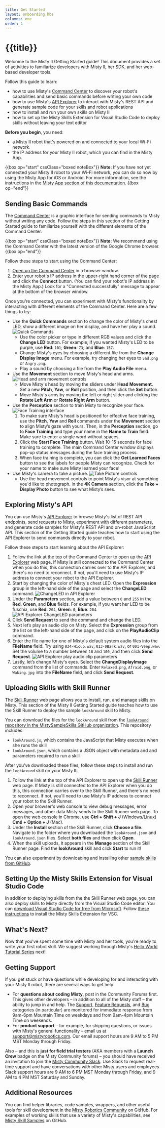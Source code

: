 ```yaml
---
title: Get Started
layout: onboarding.hbs
columns: one
order: 1
---
```


# {{title}}

Welcome to the Misty II Getting Started guide! This document provides a set of activities to familiarize developers with Misty II, her SDK, and her web-based developer tools.

Follow this guide to learn:

* how to use Misty's [Command Center](http://sdk.mistyrobotics.com/command-center) to discover your robot's capabilities and send basic commands before writing your own code
* how to use Misty's [API Explorer](http://sdk.mistyrobotics.com/api-explorer) to interact with Misty's REST API and generate sample code for your skills and robot applications
* how to install and run your own skills on Misty II
* how to set up the Misty Skills Extension for Visual Studio Code to deploy skills without leaving your text editor

**Before you begin**, you need:
* a Misty II robot that's powered on and connected to your local Wi-Fi network.
* the IP address for your Misty II robot, which you can find in the Misty App.


{{box op="start" cssClass="boxed noteBox"}}
**Note:** If you have not yet connected your Misty II robot to your Wi-Fi network, you can do so now by using the Misty App for iOS or Android. For more information, see the instructions in the [Misty App section of this documentation](../../../tools-&-apps/mobile/misty-app).
{{box op="end"}}

## Sending Basic Commands

The [Command Center](http://sdk.mistyrobotics.com/command-center/index.html) is a graphic interface for sending commands to Misty without writing any code. Follow the steps in this section of the Getting Started guide to familiarize yourself with the different elements of the Command Center.

{{box op="start" cssClass="boxed noteBox"}}
**Note:** We recommend using the Command Center with the latest version of the Google Chrome browser.
{{box op="end"}}

Follow these steps to start using the Command Center:

1. [Open up the Command Center](http://sdk.mistyrobotics.com/command-center) in a browser window.
2. Enter your robot's IP address in the upper-right hand corner of the page and click the **Connect** button. (You can find your robot's IP address in the Misty App.) Look for a "Connected successfully" message to appear at the bottom of the browser window.

Once you're connected, you can experiment with Misty's functionality by interacting with different elements of the Command Center. Here are a few things to try:

* Use the **Quick Commands** section to change the color of Misty's chest LED, show a different image on her display, and have her play a sound. ![Quick Commands](../../../assets/images/command_center_quick_commands.png)
  * Use the color picker or type in different RGB values and click the **Change LED** button. For example, if you wanted Misty's LED to be purple, use **Red**: `101`; **Green**: `73`; and **Blue**: `157`.
  * Change Misty's eyes by choosing a different file from the **Change Display Image** menu. For example, try changing her eyes to `Sad.png` or `Angry.png`.
  * Play a sound by choosing a file from the **Play Audio File** menu.
* Use the **Movement** section to move Misty's head and arms. ![Head and arm movement controls](../../../assets/images/command_center_head_movement.png)
  * Move Misty's head by moving the sliders under **Head Movement**. Set a new **Pitch**, **Yaw**, or **Roll** position, and then click the **Set** button.
  * Move Misty's arms by moving the left or right slider and clicking the **Rotate Left Arm** or **Rotate Right Arm** button.
* Use the **Perception** section to train Misty to recognize your face. ![Face Training interface](../../../assets/images/command_center_face_training_interface.png)
  1. To make sure Misty's head is positioned for effective face training, use the **Pitch**, **Yaw** and **Roll** commands under the **Movement** section to align Misty’s gaze with yours. Then, in the **Perception** section, go to **Face Training** and type your name in the **Name to Train** field. Make sure to enter a single word without spaces.
  2. Click the **Start Face Training** button. Wait 10-15 seconds for face training to complete. The main Command Center window displays pop-up status messages during the face training process.
  3. When face training is complete, you can click the **Get Learned Faces** button to see the labels for people Misty can recognize. Check for your name to make sure Misty learned your face!
* Use Misty's camera to take a picture. ![Take Picture controls](../../../assets/images/command_center_take_photo.png)
  * Use the head movement controls to point Misty's visor at something you'd like to photograph. In the **4K Camera** section, click the **Take + Display Photo** button to see what Misty’s sees.

## Exploring Misty's API

You can use Misty's [API Explorer](http://sdk.mistyrobotics.com/api-explorer) to browse Misty's list of REST API endpoints, send requests to Misty, experiment with different parameters, and generate code samples for Misty's REST API and on-robot JavaScript API. This section of the Getting Started guide teaches how to start using the API Explorer to send commands directly to your robot.

Follow these steps to start learning about the API Explorer:

1. Follow the link at the top of the Command Center to open up the [API Explorer](http://sdk.mistyrobotics.com/api-explorer) web page. If Misty is still connected to the Command Center when you do this, this connection carries over to the API Explorer, and there's no need to reconnect. If not, you'll need to use Misty's IP address to connect your robot to the API Explorer.
2. Start by changing the color of Misty's chest LED. Open the **Expression** group in the left-hand side of the page and select the **ChangeLED** command. ![ChangeLED in API Explorer](../../../assets/images/api_explorer_changeLED.png)
3. Under the **Parameters** section, add a value between `0` and `255` in the **Red**, **Green**, and **Blue** fields. For example, if you want her LED to be fuschia, use **Red**: `204`, **Green**: `0`, **Blue**: `204`. ![API Explorer ChangeLED parameters](../../../assets/images/api_explorer_changeLED_params.png)
4. Click **Send Request** to send the command and change the LED.
5. Next let’s play an audio clip on Misty. Select the **Expression** group from the list on the left-hand side of the page, and click on the **PlayAudioClip** command. 
6. Enter the file name for one of Misty's default system audio files into the **FileName** field. Try using `034-Hicup.wav`,
`013-0Bark.wav`, or `001-Veep.wav`. Set the volume to a number between `10` and `100`, and then click **Send Request**. ![API Explorer play audio clip parameters](../../../assets/images/api_explorer_playAudio_params.png)
1. Lastly, let’s change Misty's eyes. Select the **ChangeDisplayImage** command from the list of commands. Enter `Relaxed.png`, `Afraid.png`, or `Waking.jpg` into the **FileName** field, and click **Send Request**.

## Uploading Skills with Skill Runner

The [Skill Runner](http://sdk.mistyrobotics.com/skill-runner/index.html) web page allows you to install, run, and manage skills on Misty. This section of the Misty II Getting Started guide teaches how to use the Skill Runner to deploy the sample `lookAround` skill to Misty.

You can download the files for the `lookAround` skill from the [`lookAround` repository in the MistySampleSkills GitHub organization](https://github.com/MistySampleSkills/lookAround). This repository includes:
* `lookAround.js`, which contains the JavaScript that Misty executes when she runs the skill
* `lookAround.json`, which contains a JSON object with metadata and and parameters required to run a skill

After you've downloaded these files, follow these steps to install and run the `lookAround` skill on your Misty II:

1. Follow the link at the top of the API Explorer to open up the [Skill Runner](http://sdk.mistyrobotics.com/skill-runner) web page. If Misty is still connected to the API Explorer when you do this, this connection carries over to the Skill Runner, and there's no need to reconnect. If not, you'll need to use Misty's IP address to connect your robot to the Skill Runner.
2. Open your browser's web console to view debug messages, error messages, and other data Misty sends to the Skill Runner web page. To open the web console in Chrome, use **Ctrl + Shift + J** (Windows/Linux) **Cmd + Option + J** (Mac).
3. Under the **Install** section of the Skill Runner, click **Choose a file**. Navigate to the folder where you downloaded the `lookAround.json` and `lookAround.json` files. Select **both files** and then click **Open**.
4. When the skill uploads, it appears in the **Manage** section of the Skill Runner page. Find the **lookAround** skill and click **Start** to run it!

You can also experiment by downloading and installing other [sample skills from GitHub](https://github.com/MistySampleSkills).

## Setting Up the Misty Skills Extension for Visual Studio Code

In addition to deploying skills from the the Skill Runner web page, you can also deploy skills to Misty directly from the Visual Studio Code editor. You can [download Visual Studio Code for free from Microsoft](https://code.visualstudio.com/). Follow [these instructions](https://docs.mistyrobotics.com/tools-&-apps/plugins-&-extensions/misty-skills-extension/) to install the Misty Skills Extension for VSC.

## What's Next?

Now that you've spent some time with Misty and her tools, you're ready to write your first robot skill. We suggest working through Misty's [Hello World Tutorial Series](../../../misty-ii/robot/hello-world) next!

## Getting Support

If you get stuck or have questions while developing for and interacting with your Misty II robot, there are several ways to get help.

* For **questions about coding Misty**, post in the Community Forums first. This gives other developers – in addition to all of the Misty staff – the ability to jump in and help. The [Support](https://community.mistyrobotics.com/c/support), [Feature Requests](https://community.mistyrobotics.com/c/feature-requests), and [Bug](https://community.mistyrobotics.com/c/bugs) categories (in particular) are monitored for immediate response from 9am-6pm Mountain Time on weekdays and from 9am-4pm Mountain Time on weekends.
* For **product support** – for example, for shipping questions, or issues with Misty's general functionality – email us at support@mistyrobotics.com. Our email support hours are 9 AM to 5 PM MST Monday through Friday.

Also – and this is **just for field trial testers** (AKA members with a **Launch Crew** badge on the Misty Community forums) – you should have received an invitation to join the [Misty Community Slack](http://misty-community.slack.com/). Use Slack to request real-time support and have conversations with other Misty users and employees. Slack support hours are 9 AM to 6 PM MST Monday through Friday, and 9 AM to 4 PM MST Saturday and Sunday.

## Additional Resources

You can find helper libraries, code samples, wrappers, and other useful tools for skill development in the [Misty Robotics Community](https://github.com/MistyCommunity) on GitHub. For examples of working skills that use a variety of Misty's capabilities, see [Misty Skill Samples](https://github.com/MistySampleSkills/) on GitHub.
